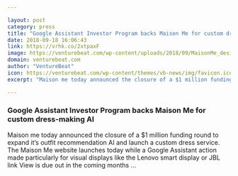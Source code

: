 ```yaml
---

layout: post
category: press
title: "Google Assistant Investor Program backs Maison Me for custom dress-making AI"
date: 2018-09-18 16:06:43
link: https://vrhk.co/2xtpaxF
image: https://venturebeat.com/wp-content/uploads/2018/09/MaisonMe_design.png?fit=1262%2C804&strip=all
domain: venturebeat.com
author: "VentureBeat"
icon: https://venturebeat.com/wp-content/themes/vb-news/img/favicon.ico
excerpt: "Maison me today announced the closure of a $1 million funding round to expand it’s outfit recommendation AI and launch a custom dress service. The Maison Me website launches today while a Google Assistant action made particularly for visual displays like the Lenovo smart display or JBL link View is due out in the coming months …"

---
```


### Google Assistant Investor Program backs Maison Me for custom dress-making AI

Maison me today announced the closure of a $1 million funding round to expand it’s outfit recommendation AI and launch a custom dress service. The Maison Me website launches today while a Google Assistant action made particularly for visual displays like the Lenovo smart display or JBL link View is due out in the coming months …